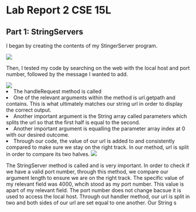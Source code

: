 # Lab Report 2 CSE 15L

## Part 1: StringServers
I began by creating the contents of my StingerServer program.  

 <img src = "https://user-images.githubusercontent.com/130005419/230982176-812e9336-bd10-46de-bac3-9f8bc1ee4eeb.png">
 
 Then, I tested my code by searching on the web with the local host and port number, followed by the message I wanted to add.
 
  <img src = "https://user-images.githubusercontent.com/130005419/230982176-812e9336-bd10-46de-bac3-9f8bc1ee4eeb.png">
  
  <li>The handleRequest method is called
  <li>One of the relevant arguments within the method is url.getpath and contains. This is what ultimately matches our string url in order to display the correct
  output.
  <li>Another important argument is the String array called parameters which splits the url so that the first half is equal to the second.
  <li>Another important argument is equalling the parameter array index at 0 with our desired outcome. 
  <li>Through our code, the value of our url is added to and consistently compared to make sure we stay on the right track. In our method, url is split in order to compare its two halves.
  
 <img src = "https://user-images.githubusercontent.com/130005419/230982176-812e9336-bd10-46de-bac3-9f8bc1ee4eeb.png">
   
   The StringServer method is called and is very important.
   In order to check if we have a valid port number, through this method, we compare our argument length to ensure we are on the right track.
   The specific value of my relevant field was 4000, whcih stood as my port number. This value is apart of my relevant field. The 
   port number does not change bacsue it is used to access the local host.
   Through out handler method, our url is split in two and both sides of our url are set equal to one another. Our String s
